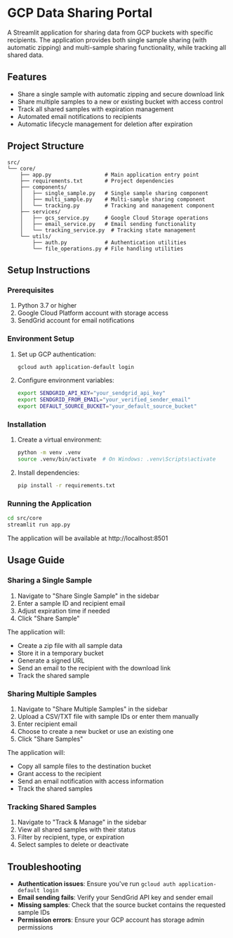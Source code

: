 # GCP Data Sharing Portal

A Streamlit application for sharing data from GCP buckets with specific recipients. The application provides both single sample sharing (with automatic zipping) and multi-sample sharing functionality, while tracking all shared data.

## Features

- Share a single sample with automatic zipping and secure download link
- Share multiple samples to a new or existing bucket with access control
- Track all shared samples with expiration management
- Automated email notifications to recipients
- Automatic lifecycle management for deletion after expiration

## Project Structure

```
src/
└── core/
    ├── app.py                 # Main application entry point
    ├── requirements.txt       # Project dependencies
    ├── components/
    │   ├── single_sample.py   # Single sample sharing component
    │   ├── multi_sample.py    # Multi-sample sharing component
    │   └── tracking.py        # Tracking and management component
    ├── services/
    │   ├── gcs_service.py     # Google Cloud Storage operations
    │   ├── email_service.py   # Email sending functionality
    │   └── tracking_service.py  # Tracking state management
    └── utils/
        ├── auth.py            # Authentication utilities
        └── file_operations.py # File handling utilities
```

## Setup Instructions

### Prerequisites

1. Python 3.7 or higher
2. Google Cloud Platform account with storage access
3. SendGrid account for email notifications

### Environment Setup

1. Set up GCP authentication:
   ```bash
   gcloud auth application-default login
   ```

2. Configure environment variables:
   ```bash
   export SENDGRID_API_KEY="your_sendgrid_api_key"
   export SENDGRID_FROM_EMAIL="your_verified_sender_email"
   export DEFAULT_SOURCE_BUCKET="your_default_source_bucket"
   ```

### Installation

1. Create a virtual environment:
   ```bash
   python -m venv .venv
   source .venv/bin/activate  # On Windows: .venv\Scripts\activate
   ```

2. Install dependencies:
   ```bash
   pip install -r requirements.txt
   ```

### Running the Application

```bash
cd src/core
streamlit run app.py
```

The application will be available at http://localhost:8501

## Usage Guide

### Sharing a Single Sample

1. Navigate to "Share Single Sample" in the sidebar
2. Enter a sample ID and recipient email
3. Adjust expiration time if needed
4. Click "Share Sample"

The application will:
- Create a zip file with all sample data
- Store it in a temporary bucket
- Generate a signed URL
- Send an email to the recipient with the download link
- Track the shared sample

### Sharing Multiple Samples

1. Navigate to "Share Multiple Samples" in the sidebar
2. Upload a CSV/TXT file with sample IDs or enter them manually
3. Enter recipient email
4. Choose to create a new bucket or use an existing one
5. Click "Share Samples"

The application will:
- Copy all sample files to the destination bucket
- Grant access to the recipient
- Send an email notification with access information
- Track the shared samples

### Tracking Shared Samples

1. Navigate to "Track & Manage" in the sidebar
2. View all shared samples with their status
3. Filter by recipient, type, or expiration
4. Select samples to delete or deactivate

## Troubleshooting

- **Authentication issues**: Ensure you've run `gcloud auth application-default login`
- **Email sending fails**: Verify your SendGrid API key and sender email
- **Missing samples**: Check that the source bucket contains the requested sample IDs
- **Permission errors**: Ensure your GCP account has storage admin permissions 